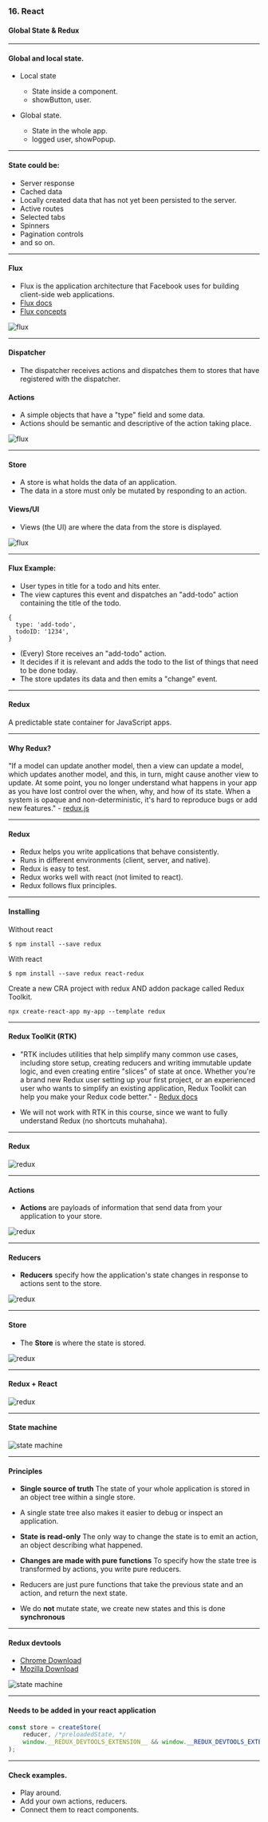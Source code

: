 ### 16. React
#### Global State & Redux

---

#### Global and local state.

* Local state
  * State inside a component.
  * showButton, user.

* Global state.
  * State in the whole app.
  * logged user, showPopup.

---

#### State could be:

* Server response
* Cached data
* Locally created data that has not yet been persisted to the server.
* Active routes
* Selected tabs
* Spinners
* Pagination controls
* and so on.

---

#### Flux
* Flux is the application architecture that Facebook uses for building client-side web applications.
* [Flux docs](https://facebook.github.io/flux/)
* [Flux concepts](https://github.com/facebook/flux/tree/master/examples/flux-concepts)
<img src="/media/react-images/react-16/flux1.png" alt="flux"/>

---

#### Dispatcher
* The dispatcher receives actions and dispatches them to stores that have registered with the dispatcher. 

#### Actions

* A simple objects that have a "type" field and some data.
* Actions should be semantic and descriptive of the action taking place.

<img src="/media/react-images/react-16/flux2.png" alt="flux"/>

---

#### Store
* A store is what holds the data of an application.
* The data in a store must only be mutated by responding to an action.

#### Views/UI
* Views (the UI) are where the data from the store is displayed.

<img src="/media/react-images/react-16/flux3.png" alt="flux"/>

---

#### Flux Example:
* User types in title for a todo and hits enter.
* The view captures this event and dispatches an "add-todo" action containing the title of the todo.
```
{
  type: 'add-todo',
  todoID: '1234',
}
```
* (Every) Store receives an "add-todo" action.
* It decides if it is relevant and adds the todo to the list of things that need to be done today.
* The store updates its data and then emits a "change" event.

---

#### Redux
A predictable state container for JavaScript apps.

---

#### Why Redux?

"If a model can update another model, then a view can update a model, which updates another model, and this, in turn, might cause another view to update. At some point, you no longer understand what happens in your app as you have lost control over the when, why, and how of its state. When a system is opaque and non-deterministic, it's hard to reproduce bugs or add new features." - <a href="https://redux.js.org/introduction/motivation">redux.js</a>

---

#### Redux

* Redux helps you write applications that behave consistently.
* Runs in different environments (client, server, and native).
* Redux is easy to test.
* Redux works well with react (not limited to react).
* Redux follows flux principles.

---

#### Installing

Without react
```
$ npm install --save redux
```

With react
```
$ npm install --save redux react-redux
```

Create a new CRA project with redux AND addon package called Redux Toolkit.
```
npx create-react-app my-app --template redux
```

---

#### Redux ToolKit (RTK)

* "RTK includes utilities that help simplify many common use cases, including store setup, creating reducers and writing immutable update logic, and even creating entire "slices" of state at once. Whether you're a brand new Redux user setting up your first project, or an experienced user who wants to simplify an existing application, Redux Toolkit can help you make your Redux code better." - [Redux docs](https://redux.js.org/introduction/getting-started)

* We will not work with RTK in this course, since we want to fully understand Redux (no shortcuts muhahaha).

---

#### Redux 

<img src="/media/react-images/react-16/redux.png" alt="redux"/>

---

#### Actions

* **Actions** are payloads of information that send data from your application to your store.

<img src="/media/react-images/react-16/redux1.png" alt="redux"/>

---
#### Reducers

* **Reducers** specify how the application's state changes in response to actions sent to the store.

<img src="/media/react-images/react-16/redux2.png" alt="redux"/>

---

#### Store

* The **Store** is where the state is stored.

<img src="/media/react-images/react-16/redux3.png" alt="redux"/>

---

#### Redux + React
<img src="/media/react-images/react-16/React+Redux.png" alt="redux"/>


---

#### State machine
<img src="/media/react-images/react-16/StateMachine.png" alt="state machine"/>


---

#### Principles

* **Single source of truth** The state of your whole application is stored in an object tree within a single store.
* A single state tree also makes it easier to debug or inspect an application.

* **State is read-only** The only way to change the state is to emit an action, an object describing what happened.

* **Changes are made with pure functions** To specify how the state tree is transformed by actions, you write pure reducers.
* Reducers are just pure functions that take the previous state and an action, and return the next state.

* We do **not** mutate state, we create new states and this is done **synchronous**

---

#### Redux devtools

* <a href="https://chrome.google.com/webstore/detail/redux-devtools">Chrome Download</a>
* <a href="https://addons.mozilla.org/sv-SE/firefox/addon/reduxdevtools/">Mozilla Download</a>

<img src="/media/react-images/react-16/reduxdev.png" alt="state machine"/>

---

#### Needs to be added in your react application

```JavaScript
const store = createStore(
	reducer, /*preloadedState, */
	window.__REDUX_DEVTOOLS_EXTENSION__ && window.__REDUX_DEVTOOLS_EXTENSION__()
);
```

---

#### Check examples.
* Play around.
* Add your own actions, reducers.
* Connect them to react components.
